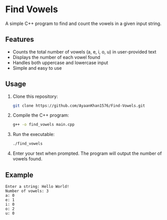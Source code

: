 # Find Vowels

A simple C++ program to find and count the vowels in a given input string.

## Features

- Counts the total number of vowels (a, e, i, o, u) in user-provided text
- Displays the number of each vowel found
- Handles both uppercase and lowercase input
- Simple and easy to use

## Usage

1. Clone this repository:
    ```bash
    git clone https://github.com/AyaanKhan1576/Find-Vowels.git
    ```
2. Compile the C++ program:
    ```bash
    g++ -o find_vowels main.cpp
    ```
3. Run the executable:
    ```bash
    ./find_vowels
    ```
4. Enter your text when prompted. The program will output the number of vowels found.

## Example

```
Enter a string: Hello World!
Number of vowels: 3
a: 0
e: 1
i: 0
o: 2
u: 0
```
